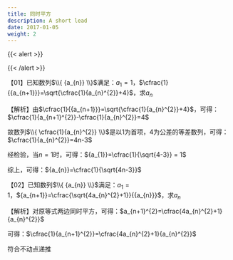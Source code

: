 ```yaml
---
title: 同时平方
description: A short lead
date: 2017-01-05
weight: 2
---
```


{{< alert >}}




{{< /alert >}}



【01】已知数列$\\{ {a_{n}} \\}$满足：${a_{1}}=1$，$\cfrac{1}{{a_{n+1}}}=\sqrt{\cfrac{1}{a_{n}^{2}}+4}$，求${a_{n}}$

【解析】由$\cfrac{1}{{a_{n+1}}}=\sqrt{\cfrac{1}{a_{n}^{2}}+4}$，可得：$\cfrac{1}{a_{n+1}^{2}}-\cfrac{1}{a_{n}^{2}}=4$

故数列$\\{ \cfrac{1}{a_{n}^{2}} \\}$是以$1$为首项，$4$为公差的等差数列，可得：$\cfrac{1}{a_{n}^{2}}=4n-3$

经检验，当$n=1$时，可得：${a_{1}}=\cfrac{1}{\sqrt{4-3}} = 1$

综上，可得：${a_{n}}=\cfrac{1}{\sqrt{4n-3}}$



【02】已知数列$\\{ {a_{n}} \\}$满足：${a_{1}}=1$，${a_{n+1}}=\cfrac{\sqrt{4a_{n}^{2}+1}}{{a_{n}}}$，求${a_{n}}$

【解析】对原等式两边同时平方，可得：$a_{n+1}^{2}=\cfrac{4a_{n}^{2}+1}{a_{n}^{2}}$

可得：$\cfrac{1}{a_{n+1}^{2}}=\cfrac{4a_{n}^{2}+1}{a_{n}^{2}}$

符合不动点递推



















